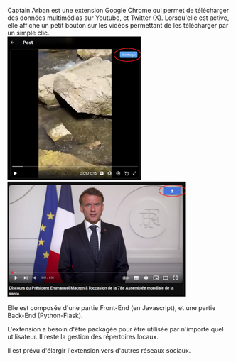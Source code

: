 
Captain Arban est une extension Google Chrome qui permet de télécharger des données multimédias sur Youtube, et Twitter (X). Lorsqu'elle est active, elle affiche un petit bouton sur les vidéos permettant de les télécharger par un simple clic.  
<img src="images/Bouton_Twitter_X.png" alt="Capture d’écran de la page d’accueil" width="300"/> <img src="images/Bouton_Youtube.png" alt="Capture d’écran de la page d’accueil" width="400"/>

Elle est composée d'une partie Front-End (en Javascript), et une partie Back-End (Python-Flask).

L'extension a besoin d'être packagée pour être utilisée par n'importe quel utilisateur. Il reste la gestion des répertoires locaux. 

Il est prévu d'élargir l'extension vers d'autres réseaux sociaux.




